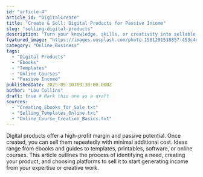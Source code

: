 ```yaml
---
id: "article-4"
article_id: "DigitalCreate"
title: "Create & Sell: Digital Products for Passive Income"
slug: "selling-digital-products"
description: "Turn your knowledge, skills, or creativity into sellable digital products like ebooks, templates, or courses."
featured_image: "https://images.unsplash.com/photo-1581291518857-453c4d6d58a0?auto=format&fit=crop&w=803&q=80"
category: "Online Business"
tags:
  - "Digital Products"
  - "Ebooks"
  - "Templates"
  - "Online Courses"
  - "Passive Income"
publishedDate: 2025-05-10T09:30:00.000Z
author: "Lou Collins"
draft: true # Mark this one as a draft
sources:
  - "Creating_Ebooks_for_Sale.txt"
  - "Selling_Templates_Online.txt"
  - "Online_Course_Creation_Basics.txt"
---
```


Digital products offer a high-profit margin and passive potential. Once created, you can sell them repeatedly with minimal additional cost. Ideas range from ebooks and guides to templates, printables, software, or online courses. This article outlines the process of identifying a need, creating your product, and choosing platforms to sell it to start generating income from your expertise or creative work.